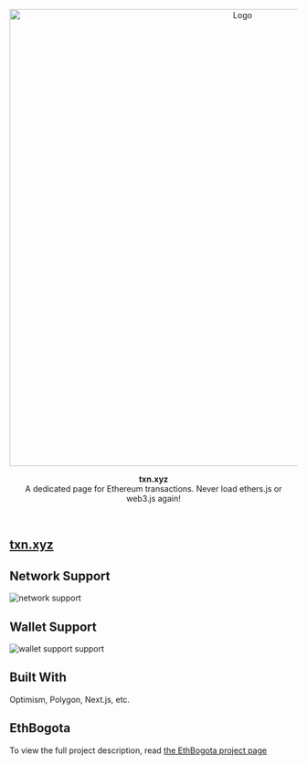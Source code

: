 <p align="center">
  <img src="https://www.txn.xyz/images/screenshot-v0.jpg" title="Logo" width="800"/>
</p>
<p align="center">
  <b>
    txn.xyz
  </b>
  <br/>
  A dedicated page for Ethereum transactions. Never load ethers.js or web3.js again!
</i>
</p>

<br/>

## [txn.xyz](https://txn.xyz)

## Network Support

<img src="https://i.imgur.com/QXyHETu.png" title="network support" />

## Wallet Support

<img src="https://i.imgur.com/IKfrIqW.png" title="wallet support support" />

## Built With

Optimism, Polygon, Next.js, etc.

## EthBogota

To view the full project description, read [the EthBogota project page](https://ethglobal.com/showcase/drain-6f9sc)
